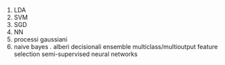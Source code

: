 1. LDA
2. SVM
3. SGD
4. NN
5. processi gaussiani
6. naive bayes
. alberi decisionali
ensemble
multiclass/multioutput
feature selection
semi-supervised
neural networks